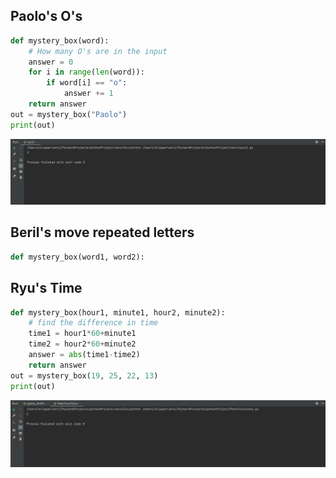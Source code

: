 ## Paolo's O's
```.py
def mystery_box(word):
    # How many O's are in the input
    answer = 0
    for i in range(len(word)):
        if word[i] == "o":
            answer += 1
    return answer
out = mystery_box("Paolo")
print(out)

```
![](hwpic1.png)
## Beril's move repeated letters

```.py
def mystery_box(word1, word2):
```
## Ryu's Time
```.py
def mystery_box(hour1, minute1, hour2, minute2):
    # find the difference in time
    time1 = hour1*60+minute1
    time2 = hour2*60+minute2
    answer = abs(time1-time2)
    return answer
out = mystery_box(19, 25, 22, 13)
print(out)
```
![](hwpic2.png)
